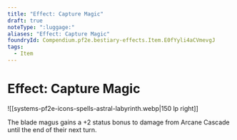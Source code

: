 ```yaml
---
title: "Effect: Capture Magic"
draft: true
noteType: ":luggage:"
aliases: "Effect: Capture Magic"
foundryId: Compendium.pf2e.bestiary-effects.Item.E0fYyli4aCVmevgJ
tags:
  - Item
---
```


# Effect: Capture Magic
![[systems-pf2e-icons-spells-astral-labyrinth.webp|150 lp right]]

The blade magus gains a +2 status bonus to damage from Arcane Cascade until the end of their next turn.
